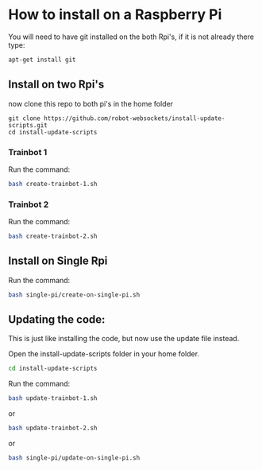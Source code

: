 # How to install on a Raspberry Pi

You will need to have git installed on the both Rpi's, if it is not already there type:

```bash
apt-get install git
```

## Install on two Rpi's

now clone this repo to both pi's in the home folder

```git
git clone https://github.com/robot-websockets/install-update-scripts.git
cd install-update-scripts
```

### Trainbot 1

Run the command:

```bash
bash create-trainbot-1.sh
```

### Trainbot 2

Run the command:

```bash
bash create-trainbot-2.sh
```

## Install on Single Rpi

Run the command:

```bash
bash single-pi/create-on-single-pi.sh
```

## Updating the code:

This is just like installing the code, but now use the update file instead.

Open the install-update-scripts folder in your home folder.

```bash
cd install-update-scripts
```

Run the command:

```bash
bash update-trainbot-1.sh
```

or

```bash
bash update-trainbot-2.sh
```

or 

```bash
bash single-pi/update-on-single-pi.sh
```